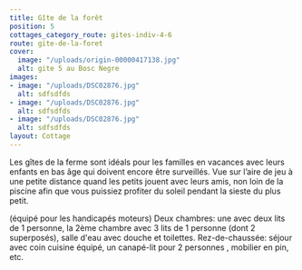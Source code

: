 ```yaml
---
title: Gîte de la forêt
position: 5
cottages_category_route: gites-indiv-4-6
route: gite-de-la-foret
cover:
  image: "/uploads/origin-00000417138.jpg"
  alt: gite 5 au Bosc Negre
images:
- image: "/uploads/DSC02876.jpg"
  alt: sdfsdfds
- image: "/uploads/DSC02876.jpg"
  alt: sdfsdfds
- image: "/uploads/DSC02876.jpg"
  alt: sdfsdfds
layout: Cottage
---
```


Les gîtes de la ferme sont idéals pour les familles en vacances avec leurs enfants en bas âge qui doivent encore être surveillés. Vue sur l’aire de jeu à une petite distance quand les petits jouent avec leurs amis, non loin de la piscine afin que vous puissiez profiter du soleil pendant la sieste du plus petit.

(équipé pour les handicapés moteurs)
Deux chambres: une avec deux lits de 1 personne, la 2ème chambre avec 3 lits de 1 personne (dont 2 superposés), salle d'eau avec douche et toilettes. Rez-de-chaussée: séjour avec coin cuisine équipé, un canapé-lit pour 2 personnes , mobilier en pin, etc.
